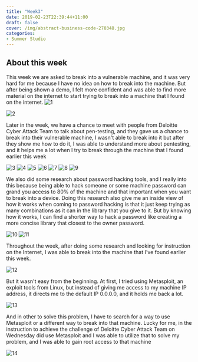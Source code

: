 ```yaml
---
title: "Week3"
date: 2019-02-23T22:39:44+11:00
draft: false
cover: /img/abstract-business-code-270348.jpg
categories:
- Summer Studio
---
```


## About this week

This week we are asked to break into a vulnerable machine, and it was very hard for me because I have no idea on how to break into the machine. But after being shown a demo, I felt more confident and was able to find more material on the internet to start trying to break into a machine that I found on the internet.
![1](/img/2019-02-24.png)



![2](/img/basicpen.png)


Later in the week, we have a chance to meet with people from Deloitte Cyber Attack Team to talk about pen-testing, and they gave us a chance to break into their vulnerable machine, I wasn't able to break into it but after they show me how to do it, I was able to understand more about pentesting, and it helps me a lot when I try to break through the machine that I found earlier this week

![3](/img/20190220_100432.jpg)
![4](/img/20190220_102313.jpg)
![5](/img/20190220_110041.jpg)
![6](/img/20190220_110207.jpg)
![7](/img/20190220_110735.jpg)
![8](/img/20190222_130737.jpg)
![9](/img/20190222_130740.jpg)


We also did some research about password hacking tools, and I really into this because being able to hack someone or some machine password can grand you access to 80% of the machine and that important when you want to break into a device. Doing this research also give me an inside view of how it works when coming to password hacking is that it just keep trying as many combinations as it can in the library that you give to it. But by knowing how it works, I can find a shorter way to hack a password like creating a more concise library that closest to the owner password. 

![10](/img/2019-02-25.png)
![11](/img/hashcat.png)


Throughout the week, after doing some research and looking for instruction on the Internet, I was able to break into the machine that I've found earlier this week.

![12](/img/52592463_2084751864948366_1232902832269557760_n.png)

But it wasn't easy from the beginning. At first, I tried using Metasploit, an exploit tools from Linux, but instead of giving me access to my machine IP address, it directs me to the default IP 0.0.0.0, and it holds me back a lot.

![13](/img/52963065_503436253515743_4066407690765598720_n.png)


And in other to solve this problem, I have to search for a way to use Metasploit or a different way to break into that machine. Lucky for me, in the instruction to achieve the challenge of Deloitte Cyber Attack Team on Wednesday did use Metasploit and I was able to utilize that to solve my problem, and I was able to gain root access to that machine

![14](/img/52592463_2084751864948366_1232902832269557760_n.png)



